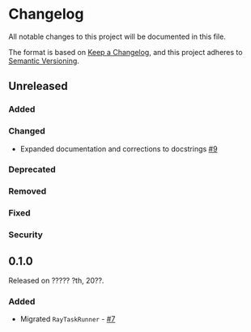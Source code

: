 # Changelog

All notable changes to this project will be documented in this file.

The format is based on [Keep a Changelog](https://keepachangelog.com/en/1.0.0/),
and this project adheres to [Semantic Versioning](https://semver.org/spec/v2.0.0.html).

## Unreleased

### Added

### Changed
- Expanded documentation and corrections to docstrings [#9](https://github.com/PrefectHQ/prefect-ray/pull/9)

### Deprecated

### Removed

### Fixed

### Security

## 0.1.0

Released on ????? ?th, 20??.

### Added

- Migrated `RayTaskRunner` - [#7](https://github.com/PrefectHQ/prefect-ray/pull/7)
